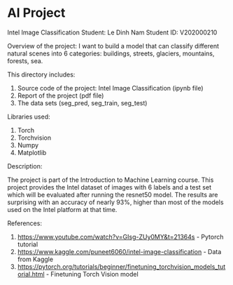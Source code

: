 # AI Project
Intel Image Classification
Student: Le Dinh Nam
Student ID: V202000210

Overview of the project: I want to build a model that can classify different natural scenes into 6 categories: buildings, streets, glaciers, mountains, forests, sea.

This directory includes:
1. Source code of the project: Intel Image Classification (ipynb file)
2. Report of the project (pdf file)
3. The data sets (seg_pred, seg_train, seg_test)

Libraries used:
1. Torch
2. Torchvision
3. Numpy
4. Matplotlib

Description:

The project is part of the Introduction to Machine Learning course. This project provides the Intel dataset of images with 6 labels and a test set which will be evaluated after running the resnet50 model. The results are surprising with an accuracy of nearly 93%, higher than most of the models used on the Intel platform at that time.

References:
1. https://www.youtube.com/watch?v=GIsg-ZUy0MY&t=21364s - Pytorch tutorial 
2. https://www.kaggle.com/puneet6060/intel-image-classification - Data from Kaggle
3. https://pytorch.org/tutorials/beginner/finetuning_torchvision_models_tutorial.html - Finetuning Torch Vision model 
